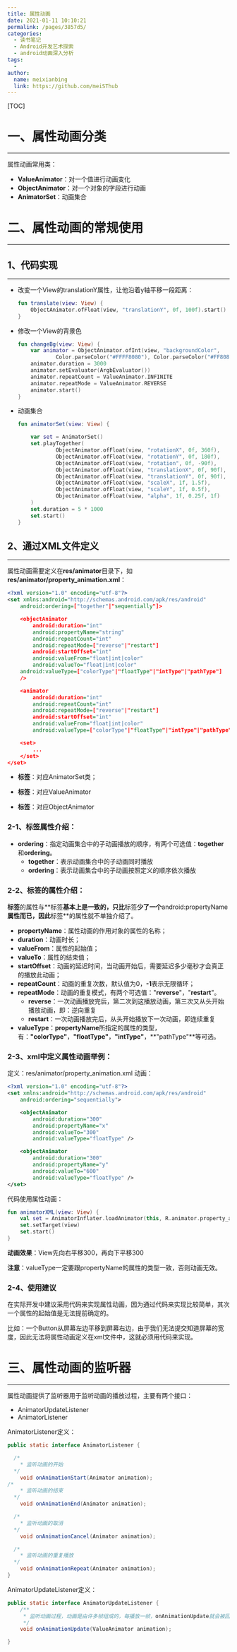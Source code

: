 ```yaml
---
title: 属性动画
date: 2021-01-11 10:10:21
permalink: /pages/3857d5/
categories:
  - 读书笔记
  - Android开发艺术探索
  - android动画深入分析
tags:
  - 
author: 
  name: meixianbing
  link: https://github.com/meiSThub
---
```

[TOC]



# 一、属性动画分类

------



属性动画常用类：

* **ValueAnimator**：对一个值进行动画变化
* **ObjectAnimator**：对一个对象的字段进行动画
* **AnimatorSet**：动画集合



# 二、属性动画的常规使用

------



## 1、代码实现

------



* 改变一个View的translationY属性，让他沿着y轴平移一段距离：

  ```kotlin
  fun translate(view: View) {
      ObjectAnimator.ofFloat(view, "translationY", 0f, 100f).start()
  }
  ```



* 修改一个View的背景色

  ```kotlin
  fun changeBg(view: View) {
      var animator = ObjectAnimator.ofInt(view, "backgroundColor",
              Color.parseColor("#FFFF8080"), Color.parseColor("#FF8080FF"))
      animator.duration = 3000
      animator.setEvaluator(ArgbEvaluator())
      animator.repeatCount = ValueAnimator.INFINITE
      animator.repeatMode = ValueAnimator.REVERSE
      animator.start()
  }
  ```



* 动画集合

  ```kotlin
  fun animatorSet(view: View) {
  
      var set = AnimatorSet()
      set.playTogether(
              ObjectAnimator.ofFloat(view, "rotationX", 0f, 360f),
              ObjectAnimator.ofFloat(view, "rotationY", 0f, 180f),
              ObjectAnimator.ofFloat(view, "rotation", 0f, -90f),
              ObjectAnimator.ofFloat(view, "translationX", 0f, 90f),
              ObjectAnimator.ofFloat(view, "translationY", 0f, 90f),
              ObjectAnimator.ofFloat(view, "scaleX", 1f, 1.5f),
              ObjectAnimator.ofFloat(view, "scaleY", 1f, 0.5f),
              ObjectAnimator.ofFloat(view, "alpha", 1f, 0.25f, 1f)
      )
      set.duration = 5 * 1000
      set.start()
  }
  ```



## 2、通过XML文件定义

------



属性动画需要定义在**res/animator**目录下，如**res/animator/property_animation.xml**：

```xml
<?xml version="1.0" encoding="utf-8"?>
<set xmlns:android="http://schemas.android.com/apk/res/android"
    android:ordering=["together"|"sequentially"]>

    <objectAnimator
        android:duration="int"
        android:propertyName="string"
        android:repeatCount="int"
        android:repeatMode=["reverse"|"restart"]
        android:startOffset="int"
        android:valueFrom="float|int|color"
        android:valueTo="float|int|color"
    android:valueType=["colorType"|"floatType"|"intType"|"pathType"]
    />

    <animator
        android:duration="int"
        android:repeatCount="int"
        android:repeatMode=["reverse"|"restart"]
        android:startOffset="int"
        android:valueFrom="float|int|color"
        android:valueType=["colorType"|"floatType"|"intType"|"pathType"]/>

    <set>
        ...
    </set>
</set>
```



* **<set>标签**：对应AnimatorSet类；

* **<animator>标签**：对应ValueAnimator

* **<objectAnimator>标签**：对应ObjectAnimator



### 2-1、<set>标签属性介绍：



* **ordering**：指定动画集合中的子动画播放的顺序，有两个可选值：**together**和**ordering**。
  * **together**：表示动画集合中的子动画同时播放
  * **ordering**：表示动画集合中的子动画按照定义的顺序依次播放



### 2-2、<objectAnimator>标签的属性介绍：



**<animator>标签**的属性与**<objectAnimator>标签**基本上是一致的，只比**<objectAnimator>标签**少了一个**android:propertyName**属性而已，因此**<animator>标签**的属性就不单独介绍了。



* **propertyName**：属性动画的作用对象的属性的名称；
* **duration**：动画时长；
* **valueFrom**：属性的起始值；
* **valueTo**：属性的结束值；
* **startOffset**：动画的延迟时间，当动画开始后，需要延迟多少毫秒才会真正的播放此动画；
* **repeatCount**：动画的重复次数，默认值为0，**-1**表示无限循环；
* **repeatMode**：动画的重复模式，有两个可选值："**reverse**"，"**restart**"。
  * **reverse**：一次动画播放完后，第二次到这播放动画，第三次又从头开始播放动画，即：逆向重复
  * **restart**：一次动画播放完后，从头开始播放下一次动画，即连续重复
* **valueType**：**propertyName**所指定的属性的类型，有：**"colorType"**，**"floatType"**，**"intType"**，**"pathType"**等可选。



### 2-3、xml中定义属性动画举例：



定义：res/animator/property_animation.xml 动画：

```xml
<?xml version="1.0" encoding="utf-8"?>
<set xmlns:android="http://schemas.android.com/apk/res/android"
    android:ordering="sequentially">

    <objectAnimator
        android:duration="300"
        android:propertyName="x"
        android:valueTo="300"
        android:valueType="floatType" />

    <objectAnimator
        android:duration="300"
        android:propertyName="y"
        android:valueTo="600"
        android:valueType="floatType" />
</set>
```



代码使用属性动画：

```kotlin
fun animatorXML(view: View) {
    val set = AnimatorInflater.loadAnimator(this, R.animator.property_animation) as AnimatorSet
    set.setTarget(view)
    set.start()
}
```



**动画效果**：View先向右平移300，再向下平移300



**注意**：valueType一定要跟propertyName的属性的类型一致，否则动画无效。



### 2-4、使用建议



在实际开发中建议采用代码来实现属性动画，因为通过代码来实现比较简单，其次一个属性的起始值是无法提前确定的。



比如：一个Button从屏幕左边平移到屏幕右边，由于我们无法提交知道屏幕的宽度，因此无法将属性动画定义在xml文件中，这就必须用代码来实现。





# 三、属性动画的监听器

------



属性动画提供了监听器用于监听动画的播放过程，主要有两个接口：

* AnimatorUpdateListener
* AnimatorListener



AnimatorListener定义：

```java
public static interface AnimatorListener {

  /*
	* 监听动画的开始
  */
    void onAnimationStart(Animator animation);
/*
	* 监听动画的结束
  */
    void onAnimationEnd(Animator animation);

  /*
	* 监听动画的取消
  */
    void onAnimationCancel(Animator animation);

  /*
	* 监听动画的重复播放
  */
    void onAnimationRepeat(Animator animation);
}
```



AnimatorUpdateListener定义：

```java
public static interface AnimatorUpdateListener {
    /**
     * 监听动画过程，动画是由许多帧组成的，每播放一帧，onAnimationUpdate就会被回调一次
     */
    void onAnimationUpdate(ValueAnimator animation);

}
```

